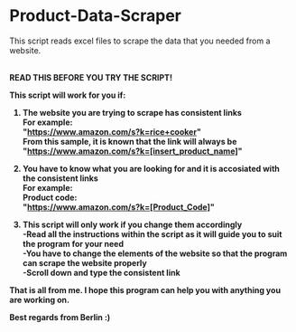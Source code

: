 # Product-Data-Scraper
This script reads excel files to scrape the data that you needed from a website.

<br><B>READ THIS BEFORE YOU TRY THE SCRIPT!<b/>

This script will work for you if:

1. The website you are trying to scrape has consistent links
<br>For example:
<br>"https://www.amazon.com/s?k=rice+cooker"
<br>From this sample, it is known that the link will always be "https://www.amazon.com/s?k=[insert_product_name]"

2. You have to know what you are looking for and it is accosiated with the consistent links
<br>For example:
<br>Product code:
<br>"https://www.amazon.com/s?k=[Product_Code]"

3. This script will only work if you change them accordingly
<br>-Read all the instructions within the script as it will guide you to suit the program for your need
<br>-You have to change the elements of the website so that the program can scrape the website properly
<br>-Scroll down and type the consistent link

That is all from me. I hope this program can help you with anything you are working on. 

Best regards from Berlin :)
